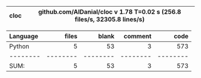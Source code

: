 cloc|github.com/AlDanial/cloc v 1.78  T=0.02 s (256.8 files/s, 32305.8 lines/s)
--- | ---

Language|files|blank|comment|code
:-------|-------:|-------:|-------:|-------:
Python|5|53|3|573
--------|--------|--------|--------|--------
SUM:|5|53|3|573

